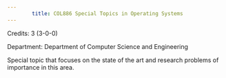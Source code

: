 ```yaml
---
        title: COL886 Special Topics in Operating Systems
---
```

Credits: 3 (3-0-0)

Department: Department of Computer Science and Engineering

Special topic that focuses on the state of the art and research problems of importance in this area.